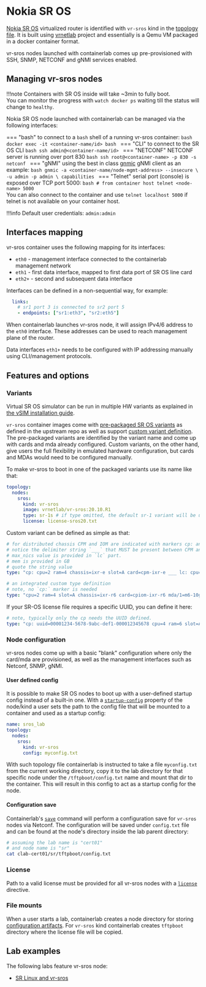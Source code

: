 # Nokia SR OS

[Nokia SR OS](https://www.nokia.com/networks/products/service-router-operating-system/) virtualized router is identified with `vr-sros` kind in the [topology file](../topo-def-file.md). It is built using [vrnetlab](../vrnetlab.md) project and essentially is a Qemu VM packaged in a docker container format.

vr-sros nodes launched with containerlab comes up pre-provisioned with SSH, SNMP, NETCONF and gNMI services enabled.

## Managing vr-sros nodes

!!!note
    Containers with SR OS inside will take ~3min to fully boot.  
    You can monitor the progress with `watch docker ps` waiting till the status will change to `healthy`.

Nokia SR OS node launched with containerlab can be managed via the following interfaces:

=== "bash"
    to connect to a `bash` shell of a running vr-sros container:
    ```bash
    docker exec -it <container-name/id> bash
    ```
=== "CLI"
    to connect to the SR OS CLI
    ```bash
    ssh admin@<container-name/id>
    ```
=== "NETCONF"
    NETCONF server is running over port 830
    ```bash
    ssh root@<container-name> -p 830 -s netconf
    ```
=== "gNMI"
    using the best in class [gnmic](https://gnmic.kmrd.dev) gNMI client as an example:
    ```bash
    gnmic -a <container-name/node-mgmt-address> --insecure \
    -u admin -p admin \
    capabilities
    ```
=== "Telnet"
    serial port (console) is exposed over TCP port 5000:
    ```bash
    # from container host
    telnet <node-name> 5000
    ```  
    You can also connect to the container and use `telnet localhost 5000` if telnet is not available on your container host.

!!!info
    Default user credentials: `admin:admin`

## Interfaces mapping
vr-sros container uses the following mapping for its interfaces:

* `eth0` - management interface connected to the containerlab management network
* `eth1` - first data interface, mapped to first data port of SR OS line card
* `eth2+` - second and subsequent data interface

Interfaces can be defined in a non-sequential way, for example:

```yaml
  links:
    # sr1 port 3 is connected to sr2 port 5
    - endpoints: ["sr1:eth3", "sr2:eth5"]
```

When containerlab launches vr-sros node, it will assign IPv4/6 address to the `eth0` interface. These addresses can be used to reach management plane of the router.

Data interfaces `eth1+` needs to be configured with IP addressing manually using CLI/management protocols.


## Features and options
### Variants
Virtual SR OS simulator can be run in multiple HW variants as explained in [the vSIM installation guide](https://documentation.nokia.com/cgi-bin/dbaccessfilename.cgi/3HE15836AAADTQZZA01_V1_vSIM%20Installation%20and%20Setup%20Guide%2020.10.R1.pdf).

`vr-sros` container images come with [pre-packaged SR OS variants](https://github.com/hellt/vrnetlab/tree/master/sros#variants) as defined in the upstream repo as well as support [custom variant definition](https://github.com/hellt/vrnetlab/tree/master/sros#custom-variant). The pre-packaged variants are identified by the variant name and come up with cards and mda already configured. Custom variants, on the other hand, give users the full flexibility in emulated hardware configuration, but cards and MDAs would need to be configured manually.

To make vr-sros to boot in one of the packaged variants use its name like that:
```yaml
topology:
  nodes:
    sros:
      kind: vr-sros
      image: vrnetlab/vr-sros:20.10.R1
      type: sr-1s # if type omitted, the default sr-1 variant will be used
      license: license-sros20.txt
```

Custom variant can be defined as simple as that:
```yaml
# for distributed chassis CPM and IOM are indicated with markers cp: and lc:
# notice the delimiter string `___` that MUST be present between CPM and IOM portions
# max_nics value is provided in `lc` part.
# mem is provided in GB
# quote the string value
type: "cp: cpu=2 ram=4 chassis=ixr-e slot=A card=cpm-ixr-e ___ lc: cpu=2 ram=4 max_nics=34 chassis=ixr-e slot=1 card=imm24-sfp++8-sfp28+2-qsfp28 mda/1=m24-sfp++8-sfp28+2-qsfp28"
```

```yaml
# an integrated custom type definition
# note, no `cp:` marker is needed
type: "cpu=2 ram=4 slot=A chassis=ixr-r6 card=cpiom-ixr-r6 mda/1=m6-10g-sfp++4-25g-sfp28"
```

If your SR-OS license file requires a specific UUID, you can define it here:

```yaml
# note, typically only the cp needs the UUID defined.
type: "cp: uuid=00001234-5678-9abc-def1-000012345678 cpu=4 ram=6 slot=A chassis=SR-12 card=cpm5 ___ lc: cpu=4 ram=6 max_nics=36 slot=1 chassis=SR-12 card=iom3-xp-c mda/1=m10-1gb+1-10gb"
```

### Node configuration
vr-sros nodes come up with a basic "blank" configuration where only the card/mda are provisioned, as well as the management interfaces such as Netconf, SNMP, gNMI.

#### User defined config
It is possible to make SR OS nodes to boot up with a user-defined startup config instead of a built-in one. With a [`startup-config`](../nodes.md#startup-config) property of the node/kind a user sets the path to the config file that will be mounted to a container and used as a startup config:

```yaml
name: sros_lab
topology:
  nodes:
    sros:
      kind: vr-sros
      config: myconfig.txt
```

With such topology file containerlab is instructed to take a file `myconfig.txt` from the current working directory, copy it to the lab directory for that specific node under the `/tftpboot/config.txt` name and mount that dir to the container. This will result in this config to act as a startup config for the node.

#### Configuration save
Containerlab's [`save`](../../cmd/save.md) command will perform a configuration save for `vr-sros` nodes via Netconf. The configuration will be saved under `config.txt` file and can be found at the node's directory inside the lab parent directory:

```bash
# assuming the lab name is "cert01"
# and node name is "sr"
cat clab-cert01/sr/tftpboot/config.txt
```

### License
Path to a valid license must be provided for all vr-sros nodes with a [`license`](../nodes.md#license) directive.

### File mounts
When a user starts a lab, containerlab creates a node directory for storing [configuration artifacts](../conf-artifacts.md). For `vr-sros` kind containerlab creates `tftpboot` directory where the license file will be copied.

## Lab examples
The following labs feature vr-sros node:

- [SR Linux and vr-sros](../../lab-examples/vr-sros.md)
